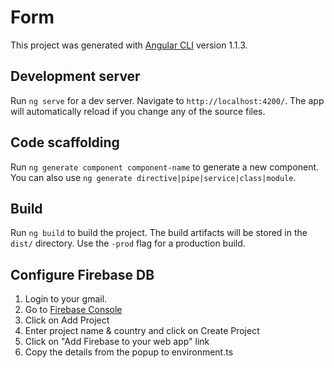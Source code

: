 # Form

This project was generated with [Angular CLI](https://github.com/angular/angular-cli) version 1.1.3.

## Development server

Run `ng serve` for a dev server. Navigate to `http://localhost:4200/`. The app will automatically reload if you change any of the source files.

## Code scaffolding

Run `ng generate component component-name` to generate a new component. You can also use `ng generate directive|pipe|service|class|module`.

## Build

Run `ng build` to build the project. The build artifacts will be stored in the `dist/` directory. Use the `-prod` flag for a production build.

## Configure Firebase DB

1. Login to your gmail.
2. Go to [Firebase Console](https://console.firebase.google.com/u/0/)
3. Click on Add Project
4. Enter project name & country and click on Create Project
5. Click on "Add Firebase to your web app" link
6. Copy the details from the popup to environment.ts